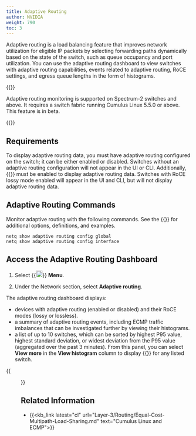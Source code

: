 ```yaml
---
title: Adaptive Routing
author: NVIDIA
weight: 790
toc: 3
---
```


Adaptive routing is a load balancing feature that improves network utilization for eligible IP packets by selecting forwarding paths dynamically based on the state of the switch, such as queue occupancy and port utilization. You can use the adaptive routing dashboard to view switches with adaptive routing capabilities, events related to adaptive routing, RoCE settings, and egress queue lengths in the form of histograms.

{{<notice note>}}

Adaptive routing monitoring is supported on Spectrum-2 switches and above. It requires a switch fabric running Cumulus Linux 5.5.0 or above. This feature is in beta.

{{</notice>}}

## Requirements

To display adaptive routing data, you must have adaptive routing configured on the switch; it can be either enabled or disabled. Switches without an adaptive routing configuration will not appear in the UI or CLI. Additionally, {{<exlink url="https://docs.nvidia.com/networking-ethernet-software/cumulus-linux/Layer-1-and-Switch-Ports/Quality-of-Service/RDMA-over-Converged-Ethernet-RoCE/" text="RoCE lossless mode">}} must be enabled to display adaptive routing data. Switches with RoCE lossy mode enabled will appear in the UI and CLI, but will not display adaptive routing data.

## Adaptive Routing Commands

Monitor adaptive routing with the following commands. See the {{<link title="show/#netq-show-adaptive-routing-config" text="command line reference">}} for additional options, definitions, and examples.

```
netq show adaptive routing config global
netq show adaptive routing config interface
```

## Access the Adaptive Routing Dashboard

1. Select {{<img src="https://icons.cumulusnetworks.com/01-Interface-Essential/03-Menu/navigation-menu.svg" height="18" width="18">}} **Menu**.

2. Under the Network section, select **Adaptive routing**.

The adaptive routing dashboard displays:

- devices with adaptive routing (enabled or disabled) and their RoCE modes (lossy or lossless).
- a summary of adaptive routing events, including ECMP traffic imbalances that can be investigated further by viewing their histograms.
- a list of up to 10 switches, which can be sorted by highest P95 value, highest standard deviation, or widest deviation from the P95 value (aggregated over the past 3 minutes). From this panel, you can select **View more** in the **View histogram** column to display {{<link title="Switches/#view-queue-lengths-in-histograms" text="queue lengths in the form of histograms">}} for any listed switch.

{{<figure src="/images/netq/ar-dashboard-480.png" alt="adaptive routing dashboard displaying two devices with AR enabled" width="1100">}}

## Related Information

- {{<kb_link latest="cl" url="Layer-3/Routing/Equal-Cost-Multipath-Load-Sharing.md" text="Cumulus Linux and ECMP">}}